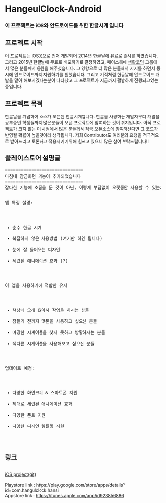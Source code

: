 # HangeulClock-Android
<h3>이 프로젝트는 iOS와 안드로이드를 위한 한글시계 입니다.</h3>


<h2>프로젝트 시작</h2>
이 프로젝트는 iOS용으로 먼저 개발되어 2014년 한글날에 유료로 출시를 하였습니다. 그리고 2015년 한글날에 무료로 배포하기로 결정하였고, 페이스북에 <a href="https://www.facebook.com/groups/codingeverybody">생활코딩</a> 그룹에서 많은 분들께서 응원을 해주셨습니다. 그 영향으로 더 많은 분들께서 지지를 하면서 동시에 안드로이드까지 지원하기를 원했습니다. 그리고 기적처럼 한글날에 안드로이드 개발을 맡아 해보시겠다는분이 나타났고 그 프로젝트가 지금까지 활발하게 진행되고있는 중입니다.

<h2>프로젝트 목적</h2>
한글날을 기념하여 소스가 오픈된 한글시계입니다. 한글을 사랑하는 개발자부터 개발을 공부중인 학생들까지 많은분들이 오픈 프로젝트에 참여하는 것이 취지입니다. 아직 프로젝트가 크지 않는 이 시점에서 많은 분들께서 적극 오픈소스에 참여하신다면 그 코드가 반영될 확률이 높을것이라 생각됩니다. 저희 Contributor도 여러분의 요청을 적극적으로 받아드리고 토론하고 적용시키기위해 힘쓰고 있으니 많은 참여 부탁드립니다!!



<h2>플레이스토어 설명글</h2>
<pre>
==============================
마침내 잠금화면 기능이 추가되었습니다
==============================
잡다한 기능에 초점을 둔 것이 아닌, 어떻게 부담없이 오랫동안 사용할 수 있는가에 초점을 두고 만들었습니다.

앱 특징 설명:
- 순수 한글 시계
- 복잡하지 않은 사용방법 (켜기만 하면 됩니다)
- 눈에 잘 들어오는 디자인
- 세련된 애니메이션 효과 (?)

이 앱을 사용하기에 적합한 유저
- 책상에 오래 앉아서 작업을 하시는 분들
- 잠들기 전까지 맛폰을 사용하고 싶으신 분들
- 마땅한 시계어플을 찾지 못하고 방황하시는 분들
- 색다른 시계어플을 사용해보고 싶으신 분들


업데이트 예정:
- 다양한 화면크기 & 스마트폰 지원
- 제대로 세련된 애니메이션 효과
- 다양한 폰트 지원
- 다양한 디자인 템플릿 지원
</pre>

<h2>링크</h2>
<br>
<a href="https://github.com/canapio/HangeulClock-iOS">iOS project(git)</a><br>
<br>
Playstore link : <a href"https://play.google.com/store/apps/details?id=com.hangulclock.hansi">https://play.google.com/store/apps/details?id=com.hangulclock.hansi</a><br>
Appstore link : <a href="https://itunes.apple.com/app/id923856886">https://itunes.apple.com/app/id923856886</a><br>
